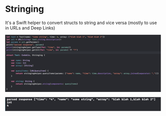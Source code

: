 # Stringing
It's a Swift helper to convert structs to string and vice versa (mostly to use in URLs and Deep Links)

![preview1](https://github.com/HappyIosDeveloper/Stringing/blob/main/Preview1.png?raw=true)

![preview2](https://github.com/HappyIosDeveloper/Stringing/blob/main/Preview2.png?raw=true)


